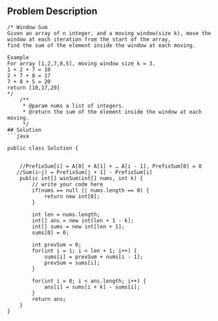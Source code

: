 ## Problem Description
```
/* Window Sum
Given an array of n integer, and a moving window(size k), move the window at each iteration from the start of the array, 
find the sum of the element inside the window at each moving.

Example
For array [1,2,7,8,5], moving window size k = 3. 
1 + 2 + 7 = 10
2 + 7 + 8 = 17
7 + 8 + 5 = 20
return [10,17,20]
*/
    /**
     * @param nums a list of integers.
     * @return the sum of the element inside the window at each moving.
     */
## Solution
```java

public class Solution {


    //PrefixSum[i] = A[0] + A[1] + … A[i - 1], PrefixSum[0] = 0
   //Sum(i~j) = PrefixSum[j + 1] - PrefixSum[i]
    public int[] winSum(int[] nums, int k) {
        // write your code here
        if(nums == null || nums.length == 0) {
            return new int[0];
        }
        
        int len = nums.length;
        int[] ans = new int[len + 1 - k];
        int[] sums = new int[len + 1];
        sums[0] = 0;
        
        int prevSum = 0;
        for(int i = 1; i < len + 1; i++) {
            sums[i] = prevSum + nums[i - 1];
            prevSum = sums[i];
        }
    
        for(int i = 0; i < ans.length; i++) {
            ans[i] = sums[i + k] - sums[i];
        }
        return ans;
    }
}
